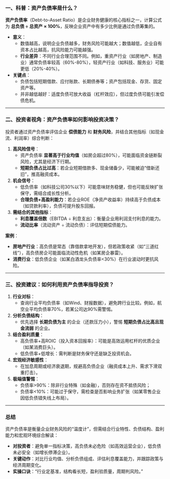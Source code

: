 ### 一、科普：资产负债率是什么？  
**资产负债率**（Debt-to-Asset Ratio）是企业财务健康的核心指标之一，计算公式为 **总负债 ÷ 总资产 × 100%**，反映企业资产中有多少比例是通过负债筹集的。  
- **意义**：  
  - 数值越高，说明企业负债越多，财务风险可能越大；数值越低，企业自有资本占比越高，抗风险能力可能越强。  
  - **行业差异**：不同行业合理范围不同。例如，重资产行业（如房地产、制造业）通常负债率较高（60%-80%），轻资产行业（如科技、服务业）可能更低（20%-40%）。  
- **关键点**：  
  - 负债包括短期借款、应付账款、长期债券等；资产包括现金、存货、固定资产等。  
  - 并非越低越好：适度负债可放大收益（杠杆效应），但过度负债可能引发偿债危机。

---

### 二、投资者视角：资产负债率如何影响投资决策？  
投资者通过资产负债率评估企业 **偿债能力** 和 **财务风险**，并结合其他指标（如现金流、利润率）综合判断：  
1. **高风险信号**：  
   - 资产负债率 **显著高于行业均值**（如房企超过80%），可能面临资金链断裂风险，尤其是经济下行期。  
   - **短期负债占比过高**：若企业短期借款多、现金储备少，可能被迫“借新还旧”，推高融资成本。  
2. **机会信号**：  
   - 低负债率（如科技公司30%以下）可能意味财务稳健，但也可能反映扩张保守，需结合成长性分析。  
   - **合理负债+高盈利能力**：若企业ROE（净资产收益率）持续高于负债成本（如贷款利率），负债可提升股东回报。  
3. **需结合的其他指标**：  
   - **利息覆盖倍数**（EBITDA ÷ 利息支出）：衡量企业用利润支付利息的能力。  
   - **流动比率**（流动资产 ÷ 流动负债）：评估短期偿债能力。  

**案例**：  
- **房地产行业**：高负债是常态（靠借款拿地开发），但若政策收紧（如“三道红线”），高负债房企可能面临流动性危机（如某房企暴雷）。  
- **消费行业**：低负债企业（如某白酒龙头负债率<30%）在行业波动时更抗风险。

---

### 三、投资建议：如何利用资产负债率指导投资？  
1. **行业对标**：  
   - 查询行业平均负债率（如Wind、财报数据），避免跨行业比较。例如，航空业平均负债率70%，若某公司达90%需警惕。  
2. **分析负债结构**：  
   - 优先选择 **长期负债为主** 的企业（还款压力小），警惕 **短期负债占比高且现金流弱** 的企业。  
3. **结合盈利质量**：  
   - 高负债率+高ROIC（投入资本回报率）：可能是高效运用杠杆的优质企业（如某消费巨头）。  
   - 低负债率+低增长：需判断是财务保守还是缺乏投资机会。  
4. **宏观经济敏感性**：  
   - 在加息周期或经济衰退期，规避高负债企业（融资成本上升、需求下滑双重打击）。  
5. **极端值警惕**：  
   - 负债率>90%：除非行业特殊（如金融），否则存在资不抵债风险；  
   - 负债率<10%：可能过于保守，需检查是否影响业务扩张（如某零售企业因低负债错失线上布局）。  

---

### **总结**  
资产负债率是衡量企业财务风险的“温度计”，但需结合行业特性、负债结构、盈利能力和宏观环境综合解读：  
- **对投资者**：避免单一指标决策，高负债未必危险（如高效运营企业），低负债未必安全（如增长停滞企业）。  
- **关键动作**：对比行业均值、分析负债组成、评估利息覆盖能力，并跟踪政策与经济周期变化。  
- **实操口诀**：“行业定基准，结构看长短，盈利验质量，周期判风险。”